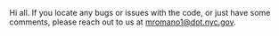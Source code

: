 Hi all.  If you locate any bugs or issues with the code, or just have some comments, please reach out to us at mromano1@dot.nyc.gov.
